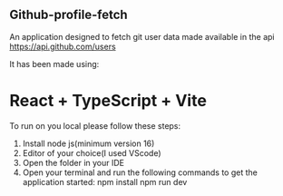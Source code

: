 Github-profile-fetch
--------------------

An application designed to fetch git user data made available in the api https://api.github.com/users

It has been made using:

# React + TypeScript + Vite


To run on you local please follow these steps:

1. Install node js(minimum version 16)
2. Editor of your choice(I used VScode)
3. Open the folder in your IDE
4. Open your terminal and run the following commands to get the application started:
   npm install
   npm run dev
